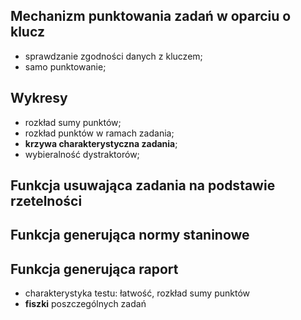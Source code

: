 ## Mechanizm punktowania zadań w oparciu o klucz

  * sprawdzanie zgodności danych z kluczem;
  * samo punktowanie;

## Wykresy

  * rozkład sumy punktów;
  * rozkład punktów w ramach zadania;
  * **krzywa charakterystyczna zadania**;
  * wybieralność dystraktorów;

## Funkcja usuwająca zadania na podstawie rzetelności

## Funkcja generująca normy staninowe

## Funkcja generująca raport

  * charakterystyka testu: łatwość, rozkład sumy punktów
  * **fiszki** poszczególnych zadań
